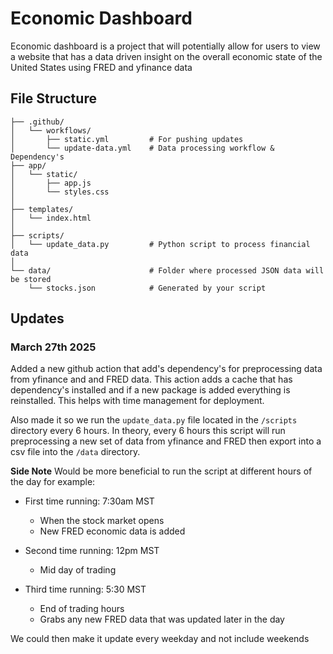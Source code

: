 # Economic Dashboard

Economic dashboard is a project that will potentially allow for users to view a website that has a data driven insight on the
overall economic state of the United States using FRED and yfinance data

## File Structure

```
├── .github/
│   └── workflows/
│       ├── static.yml         # For pushing updates
│       └── update-data.yml    # Data processing workflow & Dependency's
├── app/
│   └── static/
│       ├── app.js
│       └── styles.css
│    
├── templates/   
│   └── index.html   
│       
├── scripts/                   
│   └── update_data.py         # Python script to process financial data
│        
└── data/                      # Folder where processed JSON data will be stored
    └── stocks.json            # Generated by your script
```

## Updates 

### March 27th 2025

Added a new github action that add's dependency's for preprocessing data from yfinance and and FRED data.
This action adds a cache that has dependency's installed and if a new package is added everything is reinstalled. This helps with time management for deployment.

Also made it so we run the `update_data.py` file located in the `/scripts` directory every 6 hours. In theory, every 6 hours this script will run preprocessing a new set of data from yfinance and FRED then export into a csv file into the `/data` directory.

**Side Note**
Would be more beneficial to run the script at different hours of the day for example:

- First time running: 7:30am MST
    - When the stock market opens
    - New FRED economic data is added

- Second time running: 12pm MST
    - Mid day of trading

- Third time running: 5:30 MST
    - End of trading hours
    - Grabs any new FRED data that was updated later in the day

We could then make it update every weekday and not include weekends